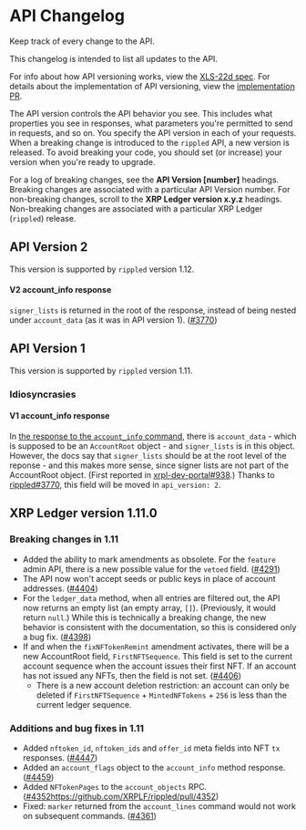 # API Changelog
Keep track of every change to the API.

This changelog is intended to list all updates to the API.

For info about how API versioning works, view the [XLS-22d spec](https://github.com/XRPLF/XRPL-Standards/discussions/54). For details about the implementation of API versioning, view the [implementation PR](https://github.com/XRPLF/rippled/pull/3155).

The API version controls the API behavior you see. This includes what properties you see in responses, what parameters you're permitted to send in requests, and so on. You specify the API version in each of your requests. When a breaking change is introduced to the `rippled` API, a new version is released. To avoid breaking your code, you should set (or increase) your version when you're ready to upgrade.

For a log of breaking changes, see the **API Version [number]** headings. Breaking changes are associated with a particular API Version number. For non-breaking changes, scroll to the **XRP Ledger version x.y.z** headings. Non-breaking changes are associated with a particular XRP Ledger (`rippled`) release.

## API Version 2
This version is supported by `rippled` version 1.12.

#### V2 account_info response

`signer_lists` is returned in the root of the response, instead of being nested under `account_data` (as it was in API version 1). ([#3770](https://github.com/XRPLF/rippled/pull/3770))

## API Version 1
This version is supported by `rippled` version 1.11.

### Idiosyncrasies

#### V1 account_info response

In [the response to the `account_info` command](https://xrpl.org/account_info.html#response-format), there is `account_data` - which is supposed to be an `AccountRoot` object - and `signer_lists` is in this object. However, the docs say that `signer_lists` should be at the root level of the reponse - and this makes more sense, since signer lists are not part of the AccountRoot object. (First reported in [xrpl-dev-portal#938](https://github.com/XRPLF/xrpl-dev-portal/issues/938).) Thanks to [rippled#3770](https://github.com/XRPLF/rippled/pull/3770), this field will be moved in `api_version: 2`.

## XRP Ledger version 1.11.0

### Breaking changes in 1.11

- Added the ability to mark amendments as obsolete. For the `feature` admin API, there is a new possible value for the `vetoed` field. ([#4291](https://github.com/XRPLF/rippled/pull/4291))
- The API now won't accept seeds or public keys in place of account addresses. ([#4404](https://github.com/XRPLF/rippled/pull/4404))
- For the `ledger_data` method, when all entries are filtered out, the API now returns an empty list (an empty array, `[]`). (Previously, it would return `null`.) While this is technically a breaking change, the new behavior is consistent with the documentation, so this is considered only a bug fix. ([#4398](https://github.com/XRPLF/rippled/pull/4398))
- If and when the `fixNFTokenRemint` amendment activates, there will be a new AccountRoot field, `FirstNFTSequence`. This field is set to the current account sequence when the account issues their first NFT. If an account has not issued any NFTs, then the field is not set. ([#4406](https://github.com/XRPLF/rippled/pull/4406))
  - There is a new account deletion restriction: an account can only be deleted if `FirstNFTSequence` + `MintedNFTokens` + `256` is less than the current ledger sequence.

### Additions and bug fixes in 1.11

- Added `nftoken_id`, `nftoken_ids` and `offer_id` meta fields into NFT `tx` responses. ([#4447](https://github.com/XRPLF/rippled/pull/4447))
- Added an `account_flags` object to the `account_info` method response. ([#4459](https://github.com/XRPLF/rippled/pull/4459))
- Added `NFTokenPages` to the `account_objects` RPC. ([#4352](https://github.com/XRPLF/rippled/pull/4352)https://github.com/XRPLF/rippled/pull/4352)
- Fixed: `marker` returned from the `account_lines` command would not work on subsequent commands. ([#4361](https://github.com/XRPLF/rippled/pull/4361))
